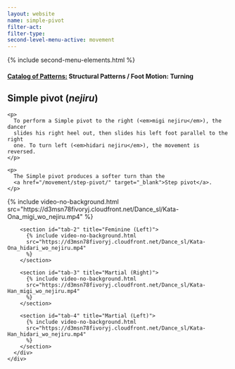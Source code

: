 ```yaml
---
layout: website
name: simple-pivot
filter-act:
filter-type:
second-level-menu-active: movement
---
```


{% include second-menu-elements.html %}

<main class="page-content">
  <div class="text-container">
    <h4>
      <a href="/movement/">Catalog of Patterns:</a> Structural Patterns / Foot
      Motion: Turning
    </h4>
    <h2>Simple pivot (<em>nejiru</em>)</h2>

    <p>
      To perform a Simple pivot to the right (<em>migi nejiru</em>), the dancer
      slides his right heel out, then slides his left foot parallel to the right
      one. To turn left (<em>hidari nejiru</em>), the movement is reversed.
    </p>

    <p>
      The Simple pivot produces a softer turn than the
      <a href="/movement/step-pivot/" target="_blank">Step pivot</a>.
    </p>
  </div>

  <div class="tabs-container">
    <div class="tabs-container__links">
      <div class="wrapper">
        <div id="tabs"></div>
      </div>
    </div>
    <div class="tabs-container__content">
      <div class="wrapper">
        <section id="tab-1" title="Feminine (Right)">
          {% include video-no-background.html
          src="https://d3msn78fivoryj.cloudfront.net/Dance_sl/Kata-Ona_migi_wo_nejiru.mp4"
          %}
        </section>

        <section id="tab-2" title="Feminine (Left)">
          {% include video-no-background.html
          src="https://d3msn78fivoryj.cloudfront.net/Dance_sl/Kata-Ona_hidari_wo_nejiru.mp4"
          %}
        </section>

        <section id="tab-3" title="Martial (Right)">
          {% include video-no-background.html
          src="https://d3msn78fivoryj.cloudfront.net/Dance_sl/Kata-Han_migi_wo_nejiru.mp4"
          %}
        </section>

        <section id="tab-4" title="Martial (Left)">
          {% include video-no-background.html
          src="https://d3msn78fivoryj.cloudfront.net/Dance_sl/Kata-Han_hidari_wo_nejiru.mp4"
          %}
        </section>
      </div>
    </div>
  </div>
</main>
